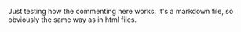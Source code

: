 Just testing how the commenting here works. It's a markdown file, so obviously the same way as in html files.

<!---
wizardofouch/wizardofouch is a ✨ special ✨ repository because its `README.md` (this file) appears on your GitHub profile.
You can click the Preview link to take a look at your changes.
--->
